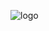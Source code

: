 ![logo](https://github.com/feizuwu/feizuwu/assets/90733495/f69747e8-b49d-444e-a69f-edbb96daaaa8)
<!--
**SquaredFe/SquaredFe** is a ✨ _special_ ✨ repository because its `README.md` (this file) appears on your GitHub profile.

Here are some ideas to get you started:

- 🔭 I’m currently working on ...
- 🌱 I’m currently learning ...
- 👯 I’m looking to collaborate on ...
- 🤔 I’m looking for help with ...
- 💬 Ask me about ...
- 📫 How to reach me: ...
- 😄 Pronouns: ...
- ⚡ Fun fact: ...
-->
